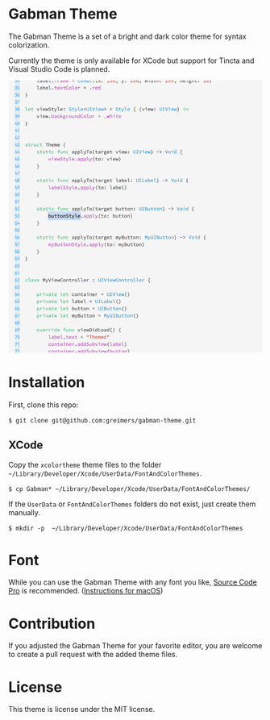 # Gabman Theme
The Gabman Theme is a set of a bright and dark color theme for syntax colorization.

Currently the theme is only available for XCode but support for Tincta and Visual Studio Code is planned.

![Theme screenshot](screenshots/ThemeScreenShot.png)

# Installation

First, clone this repo:
```
$ git clone git@github.com:greimers/gabman-theme.git
```

## XCode

Copy the `xcolortheme` theme files to the folder `~/Library/Developer/Xcode/UserData/FontAndColorThemes`.
```
$ cp Gabman* ~/Library/Developer/Xcode/UserData/FontAndColorThemes/
```

If the `UserData` or `FontAndColorThemes` folders do not exist, just create them manually.
```
$ mkdir -p  ~/Library/Developer/Xcode/UserData/FontAndColorThemes
```

# Font
While you can use the Gabman Theme with any font you like, [Source Code Pro](https://github.com/adobe-fonts/source-code-pro) is recommended.
([Instructions for macOS](https://support.apple.com/en-us/HT201749))

# Contribution
If you adjusted the Gabman Theme for your favorite editor, you are welcome to create a pull request with the added theme files.

# License
This theme is license under the MIT license.
